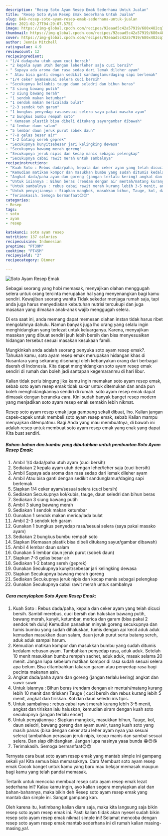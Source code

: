 ```yaml
---
description: "Resep Soto Ayam Resep Emak Sederhana Untuk Jualan"
title: "Resep Soto Ayam Resep Emak Sederhana Untuk Jualan"
slug: 848-resep-soto-ayam-resep-emak-sederhana-untuk-jualan
date: 2021-02-27T04:29:07.575Z
image: https://img-global.cpcdn.com/recipes/92eaad5c42a57919/680x482cq70/soto-ayam-resep-emak-foto-resep-utama.jpg
thumbnail: https://img-global.cpcdn.com/recipes/92eaad5c42a57919/680x482cq70/soto-ayam-resep-emak-foto-resep-utama.jpg
cover: https://img-global.cpcdn.com/recipes/92eaad5c42a57919/680x482cq70/soto-ayam-resep-emak-foto-resep-utama.jpg
author: Jennie Mitchell
ratingvalue: 4.9
reviewcount: 12
recipeingredient:
- "1/4 dadapaha utuh ayam cuci bersih"
- "2 kepala ayam utuh dengan leherleher saja cuci bersih"
- " Supaya ada aroma dan rasa sedap dari lemak dileher ayam"
- " Atau bisa ganti dengan sedikit sandunglamurdaging sapi berlemak"
- "1/4 ceker ayamsesuai selera cuci bersih"
- "Secukupnya kolkubis tauge daun seledri dan bihun beras"
- "3 siung bawang putih"
- "3 siung bawang merah"
- "1 sendok makan ketumbar"
- "1 sendok makan mericalada bulat"
- "2-3 sendok teh garam"
- "1 bungkus penyedap rasasesuai selera saya pakai masako ayam"
- "2 bungkus bumbu rempah soto"
- " Kemasan plastik bisa dibeli ditukang sayurgambar dibawah"
- "4 lembar daun salam"
- "5 lembar daun jeruk purut sobek daun"
- "7-8 gelas besar air"
- "1-2 batang sereh geprek"
- "Secukupnya kunyitsebesar jari kelingking dewasa"
- "Secukupnya bawang merah goreng"
- "Secukupnya jeruk nipis dan kecap manis sebagai pelengkap"
- "Secukupnya cabai rawit merah untuk sambalnya"
recipeinstructions:
- "Kuah Soto : Rebus dada/paha, kepala dan ceker ayam yang telah dicuci bersih. Sambil merebus, cuci bersih dan haluskan bawang putih, bawang merah, kunyit, ketumbar, merica dan garam (bisa pakai 2 sendok teh dulu) Kemudian panaskan minyak goreng secukupnya dan tumis bumbu yang sudah dihaluskan, tumis dengan api kecil aduk aduk kemudian masukkan daun salam, daun jeruk purut serta batang sereh, aduk aduk sampai harum."
- "Kemudian matikan kompor dan masukkan bumbu yang sudah ditumis kedalam rebusan ayam. Tambahkan penyedap rasa, aduk aduk. Setelah 10 menit masukkan bumbu rempah sachet, aduk aduk, masak selama 20 menit. Jangan lupa sebelum matikan kompor di rasa sudah sesuai selera apa belum. Bisa ditambahkan takaran garam atau penyedap rasa bagi pecinta makanan asin."
- "Angkat dada/paha ayam dan goreng (jangan terlalu kering) angkat dan suwir suwir"
- "Untuk isiannya : Bihun beras (rendam dengan air mentah/matang kurang lebih 10 menit dan tiriskan) Tauge ( cuci bersih dan rebus kurang lebih 5 menit, angkat dan tiriskan. Kol dan daun seledri iris tipis."
- "Untuk sambalnya : rebus cabai rawit merah kurang lebih 3-5 menit, angkat dan tiriskan lalu haluskan, kemudian siram dengan kuah soto secukupnya (jangan terlalu encer)"
- "Untuk penyajiannya : Siapkan mangkok, masukkan bihun, Tauge, kol, daun seledri, bawang goreng dan ayam suwir, tuang kuah soto yang masih panas (bisa dengan ceker atau leher ayam nyaa yaa sesuai selera) tambahkan perasaan jeruk nipis, kecap manis dan sambal sesuai selera. Dan siap dihidangkan. Jangan lupa nasinya yaaa bunda 😁😊😘"
- "Terimakasih. Semoga bermanfaat😊😍"
categories:
- Resep
tags:
- soto
- ayam
- resep

katakunci: soto ayam resep 
nutrition: 137 calories
recipecuisine: Indonesian
preptime: "PT39M"
cooktime: "PT45M"
recipeyield: "2"
recipecategory: Dinner

---
```



![Soto Ayam Resep Emak](https://img-global.cpcdn.com/recipes/92eaad5c42a57919/680x482cq70/soto-ayam-resep-emak-foto-resep-utama.jpg)

Sebagai seorang yang hobi memasak, menyajikan olahan menggugah selera untuk orang tercinta merupakan hal yang menyenangkan bagi kamu sendiri. Kewajiban seorang  wanita Tidak sekedar menjaga rumah saja, tapi anda juga harus menyediakan kebutuhan nutrisi tercukupi dan juga masakan yang dimakan anak-anak wajib menggugah selera.

Di era  saat ini, anda memang dapat memesan olahan instan tidak harus ribet mengolahnya dahulu. Namun banyak juga lho orang yang selalu ingin menghidangkan yang terlezat untuk keluarganya. Karena, menyajikan masakan yang dibuat sendiri jauh lebih bersih dan bisa menyesuaikan hidangan tersebut sesuai masakan kesukaan famili. 



Mungkinkah anda adalah seorang penyuka soto ayam resep emak?. Tahukah kamu, soto ayam resep emak merupakan hidangan khas di Nusantara yang sekarang disenangi oleh kebanyakan orang dari berbagai daerah di Indonesia. Kita dapat menghidangkan soto ayam resep emak sendiri di rumah dan boleh jadi santapan kegemaranmu di hari libur.

Kalian tidak perlu bingung jika kamu ingin memakan soto ayam resep emak, sebab soto ayam resep emak tidak sukar untuk ditemukan dan anda pun boleh menghidangkannya sendiri di rumah. soto ayam resep emak dapat dimasak dengan beraneka cara. Kini sudah banyak banget resep modern yang menjadikan soto ayam resep emak semakin lebih nikmat.

Resep soto ayam resep emak juga gampang sekali dibuat, lho. Kalian jangan capek-capek untuk membeli soto ayam resep emak, sebab Kalian mampu menyajikan ditempatmu. Bagi Anda yang mau membuatnya, di bawah ini adalah resep untuk membuat soto ayam resep emak yang enak yang dapat Kita buat sendiri.

<!--inarticleads1-->

##### Bahan-bahan dan bumbu yang dibutuhkan untuk pembuatan Soto Ayam Resep Emak:

1. Ambil 1/4 dada/paha utuh ayam (cuci bersih)
1. Sediakan 2 kepala ayam utuh dengan leher/leher saja (cuci bersih)
1. Ambil  Supaya ada aroma dan rasa sedap dari lemak dileher ayam
1. Ambil  Atau bisa ganti dengan sedikit sandunglamur/daging sapi berlemak
1. Siapkan 1/4 ceker ayam/sesuai selera (cuci bersih)
1. Sediakan Secukupnya kol/kubis, tauge, daun seledri dan bihun beras
1. Sediakan 3 siung bawang putih
1. Ambil 3 siung bawang merah
1. Sediakan 1 sendok makan ketumbar
1. Gunakan 1 sendok makan merica/lada bulat
1. Ambil 2-3 sendok teh garam
1. Gunakan 1 bungkus penyedap rasa/sesuai selera (saya pakai masako ayam)
1. Sediakan 2 bungkus bumbu rempah soto
1. Siapkan  (Kemasan plastik bisa dibeli ditukang sayur/gambar dibawah)
1. Ambil 4 lembar daun salam
1. Gunakan 5 lembar daun jeruk purut (sobek daun)
1. Siapkan 7-8 gelas besar air
1. Sediakan 1-2 batang sereh (geprek)
1. Gunakan Secukupnya kunyit/sebesar jari kelingking dewasa
1. Siapkan Secukupnya bawang merah goreng
1. Sediakan Secukupnya jeruk nipis dan kecap manis sebagai pelengkap
1. Gunakan Secukupnya cabai rawit merah untuk sambalnya




<!--inarticleads2-->

##### Cara menyiapkan Soto Ayam Resep Emak:

1. Kuah Soto : Rebus dada/paha, kepala dan ceker ayam yang telah dicuci bersih. Sambil merebus, cuci bersih dan haluskan bawang putih, bawang merah, kunyit, ketumbar, merica dan garam (bisa pakai 2 sendok teh dulu) Kemudian panaskan minyak goreng secukupnya dan tumis bumbu yang sudah dihaluskan, tumis dengan api kecil aduk aduk kemudian masukkan daun salam, daun jeruk purut serta batang sereh, aduk aduk sampai harum.
1. Kemudian matikan kompor dan masukkan bumbu yang sudah ditumis kedalam rebusan ayam. Tambahkan penyedap rasa, aduk aduk. Setelah 10 menit masukkan bumbu rempah sachet, aduk aduk, masak selama 20 menit. Jangan lupa sebelum matikan kompor di rasa sudah sesuai selera apa belum. Bisa ditambahkan takaran garam atau penyedap rasa bagi pecinta makanan asin.
1. Angkat dada/paha ayam dan goreng (jangan terlalu kering) angkat dan suwir suwir
1. Untuk isiannya : Bihun beras (rendam dengan air mentah/matang kurang lebih 10 menit dan tiriskan) Tauge ( cuci bersih dan rebus kurang lebih 5 menit, angkat dan tiriskan. Kol dan daun seledri iris tipis.
1. Untuk sambalnya : rebus cabai rawit merah kurang lebih 3-5 menit, angkat dan tiriskan lalu haluskan, kemudian siram dengan kuah soto secukupnya (jangan terlalu encer)
1. Untuk penyajiannya : Siapkan mangkok, masukkan bihun, Tauge, kol, daun seledri, bawang goreng dan ayam suwir, tuang kuah soto yang masih panas (bisa dengan ceker atau leher ayam nyaa yaa sesuai selera) tambahkan perasaan jeruk nipis, kecap manis dan sambal sesuai selera. Dan siap dihidangkan. Jangan lupa nasinya yaaa bunda 😁😊😘
1. Terimakasih. Semoga bermanfaat😊😍




Ternyata cara buat soto ayam resep emak yang mantab simple ini gampang sekali ya! Kita semua bisa memasaknya. Cara Membuat soto ayam resep emak Cocok banget untuk kamu yang baru mau belajar memasak maupun bagi kamu yang telah pandai memasak.

Tertarik untuk mencoba membuat resep soto ayam resep emak lezat sederhana ini? Kalau kamu ingin, ayo kalian segera menyiapkan alat dan bahan-bahannya, maka bikin deh Resep soto ayam resep emak yang mantab dan simple ini. Sangat gampang kan. 

Oleh karena itu, ketimbang kalian diam saja, maka kita langsung saja bikin resep soto ayam resep emak ini. Pasti kalian tiidak akan nyesel sudah bikin resep soto ayam resep emak nikmat simple ini! Selamat mencoba dengan resep soto ayam resep emak mantab sederhana ini di rumah kalian masing-masing,ya!.

